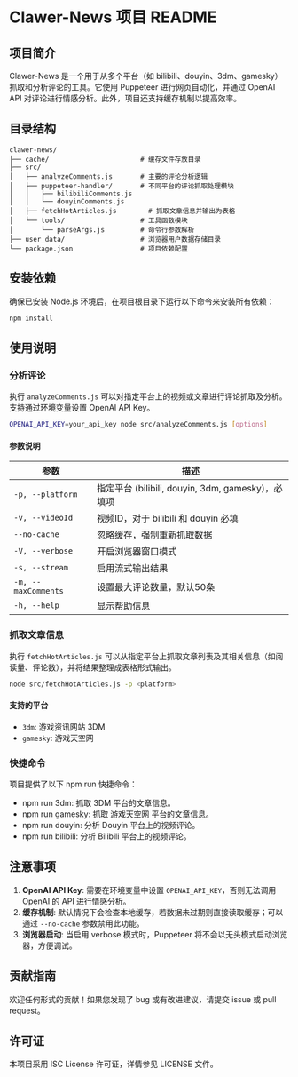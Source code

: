 # Clawer-News 项目 README

## 项目简介
Clawer-News 是一个用于从多个平台（如 bilibili、douyin、3dm、gamesky）抓取和分析评论的工具。它使用 Puppeteer 进行网页自动化，并通过 OpenAI API 对评论进行情感分析。此外，项目还支持缓存机制以提高效率。

## 目录结构
```
clawer-news/
├── cache/                       # 缓存文件存放目录
├── src/
│   ├── analyzeComments.js       # 主要的评论分析逻辑
│   ├── puppeteer-handler/       # 不同平台的评论抓取处理模块
│   │   ├── bilibiliComments.js  
│   │   └── douyinComments.js    
│   ├── fetchHotArticles.js        # 抓取文章信息并输出为表格
│   └── tools/                   # 工具函数模块
│       └── parseArgs.js         # 命令行参数解析
├── user_data/                   # 浏览器用户数据存储目录
└── package.json                 # 项目依赖配置
```

## 安装依赖
确保已安装 Node.js 环境后，在项目根目录下运行以下命令来安装所有依赖：
```bash
npm install
```

## 使用说明

### 分析评论
执行 `analyzeComments.js` 可以对指定平台上的视频或文章进行评论抓取及分析。支持通过环境变量设置 OpenAI API Key。
```bash
OPENAI_API_KEY=your_api_key node src/analyzeComments.js [options]
```

#### 参数说明
| 参数 | 描述 |
| --- | --- |
| `-p, --platform` | 指定平台 (bilibili, douyin, 3dm, gamesky)，必填项 |
| `-v, --videoId` | 视频ID，对于 bilibili 和 douyin 必填 |
| `--no-cache` | 忽略缓存，强制重新抓取数据 |
| `-V, --verbose` | 开启浏览器窗口模式 |
| `-s, --stream` | 启用流式输出结果 |
| `-m, --maxComments` | 设置最大评论数量，默认50条 |
| `-h, --help` | 显示帮助信息 |

### 抓取文章信息
执行 `fetchHotArticles.js` 可以从指定平台上抓取文章列表及其相关信息（如阅读量、评论数），并将结果整理成表格形式输出。
```bash
node src/fetchHotArticles.js -p <platform>
```

#### 支持的平台
- `3dm`: 游戏资讯网站 3DM
- `gamesky`: 游戏天空网

### 快捷命令
项目提供了以下 npm run 快捷命令：
- npm run 3dm: 抓取 3DM 平台的文章信息。
- npm run gamesky: 抓取 游戏天空网 平台的文章信息。
- npm run douyin: 分析 Douyin 平台上的视频评论。
- npm run bilibili: 分析 Bilibili 平台上的视频评论。

## 注意事项
1. **OpenAI API Key**: 需要在环境变量中设置 `OPENAI_API_KEY`，否则无法调用 OpenAI 的 API 进行情感分析。
2. **缓存机制**: 默认情况下会检查本地缓存，若数据未过期则直接读取缓存；可以通过 `--no-cache` 参数禁用此功能。
3. **浏览器启动**: 当启用 verbose 模式时，Puppeteer 将不会以无头模式启动浏览器，方便调试。

## 贡献指南
欢迎任何形式的贡献！如果您发现了 bug 或有改进建议，请提交 issue 或 pull request。

## 许可证
本项目采用 ISC License 许可证，详情参见 LICENSE 文件。